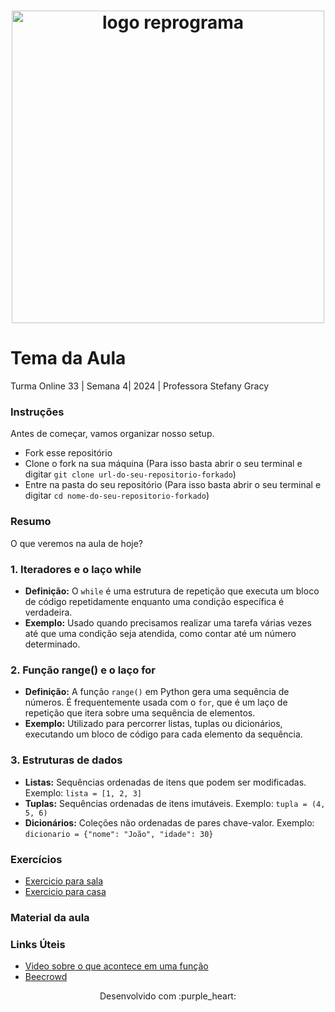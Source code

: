<h1 align="center">
  <img src="assets/reprograma-fundos-claros.png" alt="logo reprograma" width="500">
</h1>

# Tema da Aula

Turma Online 33 | Semana 4| 2024 | Professora Stefany Gracy

### Instruções
Antes de começar, vamos organizar nosso setup.
* Fork esse repositório 
* Clone o fork na sua máquina (Para isso basta abrir o seu terminal e digitar `git clone url-do-seu-repositorio-forkado`)
* Entre na pasta do seu repositório (Para isso basta abrir o seu terminal e digitar `cd nome-do-seu-repositorio-forkado`)


### Resumo
O que veremos na aula de hoje?
### 1. Iteradores e o laço while

- **Definição:** O `while` é uma estrutura de repetição que executa um bloco de código repetidamente enquanto uma condição específica é verdadeira.
- **Exemplo:** Usado quando precisamos realizar uma tarefa várias vezes até que uma condição seja atendida, como contar até um número determinado.

### 2. Função range() e o laço for

- **Definição:** A função `range()` em Python gera uma sequência de números. É frequentemente usada com o `for`, que é um laço de repetição que itera sobre uma sequência de elementos.
- **Exemplo:** Utilizado para percorrer listas, tuplas ou dicionários, executando um bloco de código para cada elemento da sequência.

### 3. Estruturas de dados

- **Listas:** Sequências ordenadas de itens que podem ser modificadas. Exemplo: `lista = [1, 2, 3]`
- **Tuplas:** Sequências ordenadas de itens imutáveis. Exemplo: `tupla = (4, 5, 6)`
- **Dicionários:** Coleções não ordenadas de pares chave-valor. Exemplo: `dicionario = {"nome": "João", "idade": 30}`

### Exercícios 
* [Exercicio para sala](https://github.com/mflilian/repo-example/tree/main/exercicios/para-sala)
* [Exercicio para casa](https://github.com/mflilian/repo-example/tree/main/exercicios/para-casa)

### Material da aula 

### Links Úteis
- [Video sobre o que acontece em uma função](https://www.youtube.com/watch?v=nWmPEgTwGMM)
- [Beecrowd](https://www.beecrowd.com.br/)

<p align="center">
Desenvolvido com :purple_heart:  
</p>

